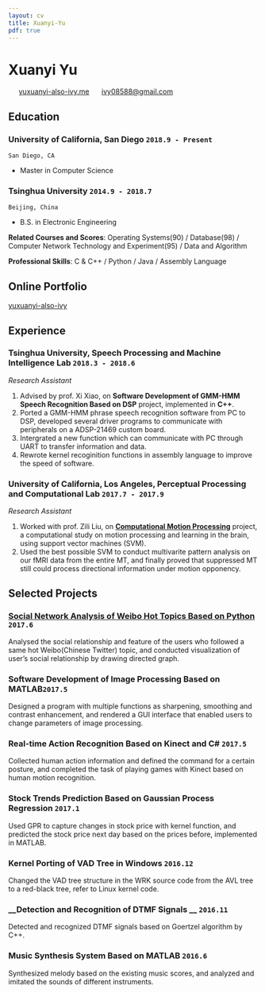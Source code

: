 ```yaml
---
layout: cv
title: Xuanyi-Yu
pdf: true
---
```

# Xuanyi __Yu__

<div id="webaddress">
<i class="fi-home" style="margin-left:1em"></i>
<a href="http://www.yuxuanyi-also-ivy.me" style="margin-left:0.5em">yuxuanyi-also-ivy.me</a>
<i class="fi-mail" style="margin-left:1em"></i>
<a href="ivy08588@gmail.com" style="margin-left:0.5em">ivy08588@gmail.com</a>
</div>


## Education

### __University of California, San Diego__ `2018.9 - Present`
```
San Diego, CA
```
- Master in Computer Science

### __Tsinghua University__ `2014.9 - 2018.7`
```
Beijing, China
```
- B.S. in Electronic Engineering

__Related Courses and Scores__: Operating Systems(90) / Database(98) / Computer Network Technology and Experiment(95) / Data and Algorithm

__Professional Skills__: C & C++ / Python / Java / Assembly Language

## Online Portfolio
[yuxuanyi-also-ivy](http://yuxuanyi-also-ivy.me)

## Experience

### __Tsinghua University, Speech Processing and Machine Intelligence Lab__  `2018.3 - 2018.6`
_Research Assistant_<br>
1)  Advised by prof. Xi Xiao, on __Software Development of GMM-HMM Speech Recognition Based on DSP__ project, implemented in __C++__.<br>
2)  Ported a GMM-HMM phrase speech recognition software from PC to DSP, developed several driver programs to communicate with peripherals    on a ADSP-21469 custom board.<br>
3)  Intergrated a new function which can communicate with PC through UART to transfer information and data.<br>
4)  Rewrote kernel recoginition functions in assembly language to improve the speed of software.

### __University of California, Los Angeles, Perceptual Processing and Computational Lab__ `2017.7 - 2017.9`
_Research Assistant_<br>
1) Worked with prof. Zili Liu, on __[Computational Motion Processing](https://zililab.psych.ucla.edu/research/computational-motion-processing/)__ project, a computational study on motion processing and learning in the brain, using support vector machines (SVM). <br>
2) Used the best possible SVM to conduct multivarite pattern analysis on our fMRI data from the entire MT, and finally proved that suppressed MT still could process directional information under motion opponency.

## Selected Projects

### __[Social Network Analysis of Weibo Hot Topics Based on Python](http://yuxuanyi-also-ivy.me/2018/10/08/Social-network-analysis/)__ `2017.6`
Analysed the social relationship and feature of the users who followed a same hot Weibo(Chinese Twitter) topic, and conducted visualization of user’s social relationship by drawing directed graph.

### __Software Development of Image Processing Based on MATLAB__`2017.5`
Designed a program with multiple functions as sharpening, smoothing and contrast enhancement, and rendered a GUI interface that enabled users to change parameters of image processing.

### Real-time Action Recognition Based on Kinect and C# `2017.5`
Collected human action information and defined the command for a certain posture, and completed the task of playing games with Kinect based on human motion recognition.

### __Stock Trends Prediction Based on Gaussian Process Regression__ `2017.1`
Used GPR to capture changes in stock price with kernel function, and predicted the stock price next day based on the prices before, implemented in MATLAB.

### __Kernel Porting of VAD Tree in Windows__ `2016.12`
Changed the VAD tree structure in the WRK source code from the AVL tree to a red-black tree, refer to Linux kernel code.

### __Detection and Recognition of DTMF Signals __ `2016.11`
Detected and recognized DTMF signals based on Goertzel algorithm by C++.

### __Music Synthesis System Based on MATLAB__ `2016.6`
Synthesized melody based on the existing music scores, and analyzed and imitated the sounds of different instruments.



<!-- ### Footer

Last updated: May 2013 -->
